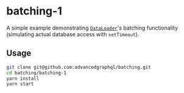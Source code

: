 # batching-1

A simple example demonstrating [`DataLoader`](https://github.com/facebook/dataloader)'s batching functionality (simulating actual database access with `setTimeout`).

## Usage

```sh
git clone git@github.com:advancedgraphql/batching.git
cd batching/batching-1
yarn install
yarn start
```